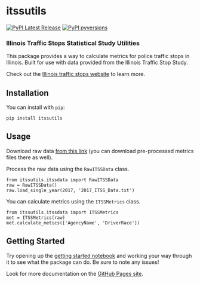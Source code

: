 # itssutils

[![PyPI Latest Release](https://img.shields.io/pypi/v/itssutils.svg)](https://pypi.org/project/itssutils/)
[![PyPI pyversions](https://img.shields.io/pypi/pyversions/v/itssutils.svg)](https://pypi.org/project/itssutils/)

### Illinois Traffic Stops Statistical Study Utilities

This package provides a way to calculate metrics for police traffic stops in Illinois.
Built for use with data provided from the Illinois Traffic Stop Study.

Check out the [Illinois traffic stops website](https://illinoistrafficstops.com/) to learn more.

## Installation
You can install with `pip`:

`pip install itssutils`

## Usage

Download raw data [from this link](https://www.dropbox.com/sh/u2qq21gib0py19k/AAB4_7fKHjDBWZ2V_2mGH3_ca?dl=0)
(you can download pre-processed metrics files there as well).

Process the raw data using the `RawITSSData` class.

```
from itssutils.itssdata import RawITSSData
raw = RawITSSData()
raw.load_single_year(2017, '2017_ITSS_Data.txt')
```

You can calculate metrics using the `ITSSMetrics` class.

```
from itssutils.itssdata import ITSSMetrics
met = ITSSMetrics(raw)
met.calculate_metics(['AgencyName', 'DriverRace'])
```

## Getting Started

Try opening up the [getting started notebook](https://github.com/JustDSOrg/itssutils/blob/master/notebooks/getting-started-2017.ipynb)
and working your way through it to see what the package can do. Be sure to note any issues!

Look for more documentation on the [GitHub Pages site](https://justdsorg.github.io/itssutils/).
